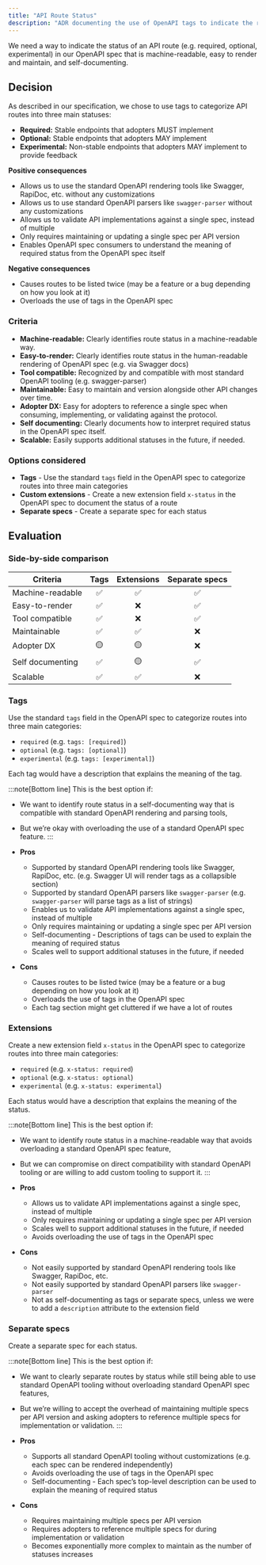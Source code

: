 ```yaml
---
title: "API Route Status"
description: "ADR documenting the use of OpenAPI tags to indicate the required status of an API route"
---
```


We need a way to indicate the status of an API route (e.g. required, optional, experimental) in our OpenAPI spec that is machine-readable, easy to render and maintain, and self-documenting.

## Decision

As described in our specification, we chose to use tags to categorize API routes into three main statuses:

- **Required:** Stable endpoints that adopters MUST implement
- **Optional:** Stable endpoints that adopters MAY implement
- **Experimental:** Non-stable endpoints that adopters MAY implement to provide feedback

**Positive consequences**

- Allows us to use the standard OpenAPI rendering tools like Swagger, RapiDoc, etc. without any customizations
- Allows us to use standard OpenAPI parsers like `swagger-parser` without any customizations
- Allows us to validate API implementations against a single spec, instead of multiple
- Only requires maintaining or updating a single spec per API version
- Enables OpenAPI spec consumers to understand the meaning of required status from the OpenAPI spec itself

**Negative consequences**

- Causes routes to be listed twice (may be a feature or a bug depending on how you look at it)
- Overloads the use of tags in the OpenAPI spec

### Criteria

- **Machine-readable:** Clearly identifies route status in a machine-readable way.
- **Easy-to-render:** Clearly identifies route status in the human-readable rendering of OpenAPI spec (e.g. via Swagger docs)
- **Tool compatible:** Recognized by and compatible with most standard OpenAPI tooling (e.g. swagger-parser)
- **Maintainable:** Easy to maintain and version alongside other API changes over time.
- **Adopter DX:** Easy for adopters to reference a single spec when consuming, implementing, or validating against the protocol.
- **Self documenting:** Clearly documents how to interpret required status in the OpenAPI spec itself.
- **Scalable:** Easily supports additional statuses in the future, if needed.

### Options considered

- **Tags** - Use the standard `tags` field in the OpenAPI spec to categorize routes into three main categories
- **Custom extensions** - Create a new extension field `x-status` in the OpenAPI spec to document the status of a route
- **Separate specs** - Create a separate spec for each status

## Evaluation

### Side-by-side comparison

| Criteria         | Tags | Extensions | Separate specs |
| ---------------- | :--: | :--------: | :------------: |
| Machine-readable |  ✅  |     ✅     |       ✅       |
| Easy-to-render   |  ✅  |     ❌     |       ✅       |
| Tool compatible  |  ✅  |     ❌     |       ✅       |
| Maintainable     |  ✅  |     ✅     |       ❌       |
| Adopter DX       |  🟡  |     🟡     |       ❌       |
| Self documenting |  ✅  |     🟡     |       ✅       |
| Scalable         |  ✅  |     ✅     |       ❌       |

### Tags

Use the standard `tags` field in the OpenAPI spec to categorize routes into three main categories:

- `required` (e.g. `tags: [required]`)
- `optional` (e.g. `tags: [optional]`)
- `experimental` (e.g. `tags: [experimental]`)

Each tag would have a description that explains the meaning of the tag.

:::note[Bottom line]
This is the best option if:

- We want to identify route status in a self-documenting way that is compatible with standard OpenAPI rendering and parsing tools,
- But we’re okay with overloading the use of a standard OpenAPI spec feature.
  :::

- **Pros**
  - Supported by standard OpenAPI rendering tools like Swagger, RapiDoc, etc. (e.g. Swagger UI will render tags as a collapsible section)
  - Supported by standard OpenAPI parsers like `swagger-parser` (e.g. `swagger-parser` will parse tags as a list of strings)
  - Enables us to validate API implementations against a single spec, instead of multiple
  - Only requires maintaining or updating a single spec per API version
  - Self-documenting - Descriptions of tags can be used to explain the meaning of required status
  - Scales well to support additional statuses in the future, if needed
- **Cons**
  - Causes routes to be listed twice (may be a feature or a bug depending on how you look at it)
  - Overloads the use of tags in the OpenAPI spec
  - Each tag section might get cluttered if we have a lot of routes

### Extensions

Create a new extension field `x-status` in the OpenAPI spec to categorize routes into three main categories:

- `required` (e.g. `x-status: required`)
- `optional` (e.g. `x-status: optional`)
- `experimental` (e.g. `x-status: experimental`)

Each status would have a description that explains the meaning of the status.

:::note[Bottom line]
This is the best option if:

- We want to identify route status in a machine-readable way that avoids overloading a standard OpenAPI spec feature,
- But we can compromise on direct compatibility with standard OpenAPI tooling or are willing to add custom tooling to support it.
  :::

- **Pros**
  - Allows us to validate API implementations against a single spec, instead of multiple
  - Only requires maintaining or updating a single spec per API version
  - Scales well to support additional statuses in the future, if needed
  - Avoids overloading the use of tags in the OpenAPI spec
- **Cons**
  - Not easily supported by standard OpenAPI rendering tools like Swagger, RapiDoc, etc.
  - Not easily supported by standard OpenAPI parsers like `swagger-parser`
  - Not as self-documenting as tags or separate specs, unless we were to add a `description` attribute to the extension field

### Separate specs

Create a separate spec for each status.

:::note[Bottom line]
This is the best option if:

- We want to clearly separate routes by status while still being able to use standard OpenAPI tooling without overloading standard OpenAPI spec features,
- But we’re willing to accept the overhead of maintaining multiple specs per API version and asking adopters to reference multiple specs for implementation or validation.
  :::

- **Pros**
  - Supports all standard OpenAPI tooling without customizations (e.g. each spec can be rendered independently)
  - Avoids overloading the use of tags in the OpenAPI spec
  - Self-documenting - Each spec’s top-level description can be used to explain the meaning of required status
- **Cons**
  - Requires maintaining multiple specs per API version
  - Requires adopters to reference multiple specs for during implementation or validation
  - Becomes exponentially more complex to maintain as the number of statuses increases
